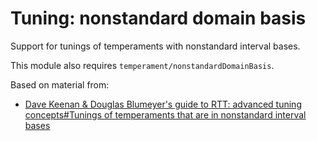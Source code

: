 # Tuning: nonstandard domain basis

Support for tunings of temperaments with nonstandard interval bases.

This module also requires `temperament/nonstandardDomainBasis`.

Based on material from:
* [Dave Keenan & Douglas Blumeyer's guide to RTT: advanced tuning concepts#Tunings of temperaments that are in nonstandard interval bases](https://en.xen.wiki/w/Dave_Keenan_&_Douglas_Blumeyer's_guide_to_RTT:_advanced_tuning_concepts#Tunings_of_temperaments_that_are_in_nonstandard_interval_bases)

